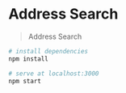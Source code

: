 # Address Search

> Address Search

``` bash
# install dependencies
npm install

# serve at localhost:3000
npm start

```
